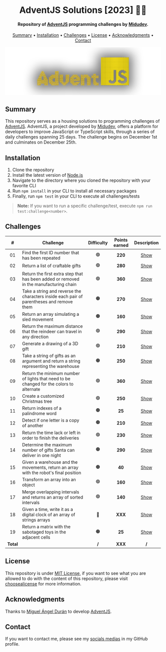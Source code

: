 <h1 align="center">
    AdventJS Solutions [2023] 🎅🎄
</h1>

<h4 align="center">
    Repository of <a href="https://adventjs.dev/es" target="_blank">AdventJS<a> programming challenges by <a href="https://www.linkedin.com/in/midudev/" target="_blank">Midudev</a>.
</h4>

<p align="center">
    <a href="#----summary">Summary</a> •
    <a href="#----installation">Installation</a> •
    <a href="#----challenges">Challenges</a> •
    <a href="#----license">License</a> •
    <a href="#----acknowledgments">Acknowledgments</a> •
    <a href="#----contact">Contact</a>
</p>

<p align="center">
    <img src="./.github/adventjs-logo.png" width="625">
</p>

<h2>
    Summary
</h2>
<p>
    This repository serves as a housing solutions to programming challenges of <a href="https://adventjs.dev/es" target="_blank">AdventJS<a>. AdventJS, a project developed by <a href="https://www.linkedin.com/in/midudev/" target="_blank">Midudev</a>, offers a platform for developers to improve JavaScript or TypeScript skills, through a series of daily challenges spanning 25 days. The challenge begins on December 1st and culminates on December 25th.
</p>

<h2>
    Installation
</h2>
<ol>
    <li>Clone the repository</li>
    <li>Install the latest version of <a href="https://nodejs.org/es/" target="_blank">Node.js<a></li>
    <li>Navigate to the directory where you cloned the repository with your favorite CLI</li>
    <li>Run <code>npm install</code> in your CLI to install all necessary packages</li>
    <li>Finally, run <code>npm test</code> in your CLI to execute all challenges/tests</li>
</ol>

> **Note:** If you want to run a specific challenge/test, execute `npm run test:challenge<number>`.

<h2>
    Challenges
</h2>

|     #     | Challenge                                                                                | Difficulty | Points earned |        Description         |
| :-------: | ---------------------------------------------------------------------------------------- | :--------: | :-----------: | :------------------------: |
|    01     | Find the first ID number that has been repeated                                          |     🟢     |    **220**    | [Show](./src/01-challenge) |
|    02     | Return a list of craftable gifts                                                         |     🟢     |    **280**    | [Show](./src/02-challenge) |
|    03     | Return the first extra step that has been added or removed in the manufacturing chain    |     🟢     |    **360**    | [Show](./src/03-challenge) |
|    04     | Take a string and reverse the characters inside each pair of parentheses and remove them |     🟠     |    **270**    | [Show](./src/04-challenge) |
|    05     | Return an array simulating a sled movement                                               |     🟠     |    **160**    | [Show](./src/05-challenge) |
|    06     | Return the maximum distance that the reindeer can travel in any direction                |     🟢     |    **290**    | [Show](./src/06-challenge) |
|    07     | Generate a drawing of a 3D gift                                                          |     🟢     |    **210**    | [Show](./src/07-challenge) |
|    08     | Take a string of gifts as an argument and return a string representing the warehouse     |     🟠     |    **250**    | [Show](./src/08-challenge) |
|    09     | Return the minimum number of lights that need to be changed for the colors to alternate  |     🟢     |    **360**    | [Show](./src/09-challenge) |
|    10     | Create a customized Christmas tree                                                       |     🟢     |    **250**    | [Show](./src/10-challenge) |
|    11     | Return indexes of a palindrome word                                                      |     🟠     |    **25**     | [Show](./src/11-challenge) |
|    12     | Detect if one letter is a copy of another                                                |     🟠     |    **210**    | [Show](./src/12-challenge) |
|    13     | Return the time lack or left in order to finish the deliveries                           |     🟢     |    **230**    | [Show](./src/13-challenge) |
|    14     | Determine the maximum number of gifts Santa can deliver in one night                     |     🟠     |    **290**    | [Show](./src/14-challenge) |
|    15     | Given a warehouse and the movements, return an array with the robot's final position     |     🟠     |    **40**     | [Show](./src/15-challenge) |
|    16     | Transform an array into an object                                                        |     🟢     |    **160**    | [Show](./src/16-challenge) |
|    17     | Merge overlapping intervals and returns an array of sorted intervals                     |     🟢     |    **140**    | [Show](./src/17-challenge) |
|    18     | Given a time, write it as a digital clock of an array of strings arrays                  |     🔴     |    **XXX**    | [Show](./src/18-challenge) |
|    19     | Return a matrix with the sabotaged toys in the adjacent cells                            |     🟠     |    **25**     | [Show](./src/19-challenge) |
| **Total** |                                                                                          |   **/**    |    **XXX**    |           **/**            |

<h2>
    License
</h2>
<p>
    This repository is under <a href="./LICENSE" target="_blank">MIT License</a>, if you want to see what you are allowed to do with the content of this repository, please visit <a href="https://choosealicense.com/licenses/" target="_blank">choosealicense</a> for more information.
</p>

<h2>
    Acknowledgments
</h2>
<p>
    Thanks to <a href="https://www.linkedin.com/in/midudev/" target="_blank">Miguel Ángel Durán</a> to develop <a href="https://adventjs.dev/es" target="_blank">AdventJS<a>.
</p>

<h2>
    Contact
</h1>
<p>
    If you want to contact me, please see my <a href="https://github.com/hozlucas28" target="_blank">socials medias</a> in my GitHub profile.
</p>
